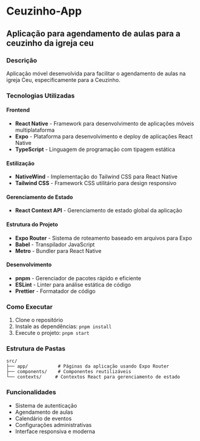 # Ceuzinho-App

## Aplicação para agendamento de aulas para a ceuzinho da igreja ceu

### Descrição
Aplicação móvel desenvolvida para facilitar o agendamento de aulas na igreja Ceu, especificamente para a Ceuzinho.

### Tecnologias Utilizadas

#### Frontend
- **React Native** - Framework para desenvolvimento de aplicações móveis multiplataforma
- **Expo** - Plataforma para desenvolvimento e deploy de aplicações React Native
- **TypeScript** - Linguagem de programação com tipagem estática

#### Estilização
- **NativeWind** - Implementação do Tailwind CSS para React Native
- **Tailwind CSS** - Framework CSS utilitário para design responsivo

#### Gerenciamento de Estado
- **React Context API** - Gerenciamento de estado global da aplicação

#### Estrutura do Projeto
- **Expo Router** - Sistema de roteamento baseado em arquivos para Expo
- **Babel** - Transpilador JavaScript
- **Metro** - Bundler para React Native

#### Desenvolvimento
- **pnpm** - Gerenciador de pacotes rápido e eficiente
- **ESLint** - Linter para análise estática de código
- **Prettier** - Formatador de código

### Como Executar

1. Clone o repositório
2. Instale as dependências: `pnpm install`
3. Execute o projeto: `pnpm start`

### Estrutura de Pastas

```
src/
├── app/           # Páginas da aplicação usando Expo Router
├── components/    # Componentes reutilizáveis
└── contexts/     # Contextos React para gerenciamento de estado
```

### Funcionalidades

- Sistema de autenticação
- Agendamento de aulas
- Calendário de eventos
- Configurações administrativas
- Interface responsiva e moderna
